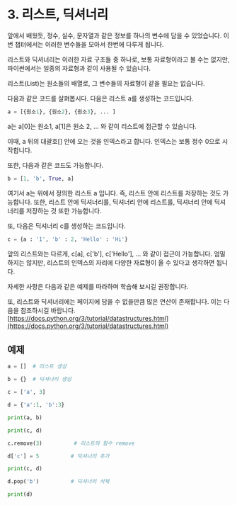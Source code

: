 # 3. 리스트, 딕셔너리

앞에서 배웠듯, 정수, 실수, 문자열과 같은 정보를 하나의 변수에 담을 수 있었습니다. 이번 챕터에서는 이러한 변수들을 모아서 한번에 다루게 됩니다.

리스트와 딕셔너리는 이러한 자료 구조들 중 하나로, 보통 자료형이라고 볼 수는 없지만, 파이썬에서는 일종의 자료형과 같이 사용될 수 있습니다.

리스트(List)는 원소들의 배열로, 그 변수들의 자료형이 같을 필요는 없습니다.

다음과 같은 코드를 살펴봅시다. 다음은 리스트 a를 생성하는 코드입니다. 

```python
a = [{원소1}, {원소2}, {원소3}, ... ]
```

a는 a[0]는 원소1, a[1]은 원소 2, ... 와 같이 리스트에 접근할 수 있습니다.

이때, a 뒤의 대괄호[] 안에 오는 것을 인덱스라고 합니다. 인덱스는 보통 정수 0으로 시작합니다.

또한, 다음과 같은 코드도 가능합니다.

```python
b = [1, 'b', True, a]
```

여기서 a는 위에서 정의한 리스트 a 입니다. 즉, 리스트 안에 리스트를 저장하는 것도 가능합니다. 또한, 리스트 안에 딕셔너리를, 딕셔너리 안에 리스트를, 딕셔너리 안에 딕셔너리를 저장하는 것 또한 가능합니다.



또, 다음은 딕셔너리 c를 생성하는 코드입니다.

``` python
c = {a : '1', 'b' : 2, 'Hello' : 'Hi'}
```

앞의 리스트와는 다르게, c[a], c['b'], c['Hello'], ... 와 같이 접근이 가능합니다. 엄밀하지는 않지만, 리스트의 인덱스의 자리에 다양한 자료형이 올 수 있다고 생각하면 됩니다.



자세한 사항은 다음과 같은 예제를 따라하며 학습해 보시길 권장합니다.

또, 리스트와 딕셔너리에는 페이지에 담을 수 없을만큼 많은 연산이 존재합니다.  이는 다음을 참조하시길 바랍니다. [https://docs.python.org/3/tutorial/datastructures.html](https://docs.python.org/3/tutorial/datastructures.html)

## 예제
```py
a = []  # 리스트 생성

b = {}  # 딕셔너리 생성

c = ['a', 3]

d = {'a':1, 'b':3}

print(a, b)

print(c, d)

c.remove(3)          # 리스트의 함수 remove

d['c'] = 5          # 딕셔너리 추가

print(c, d)

d.pop('b')          # 딕셔너리 삭제

print(d)
```